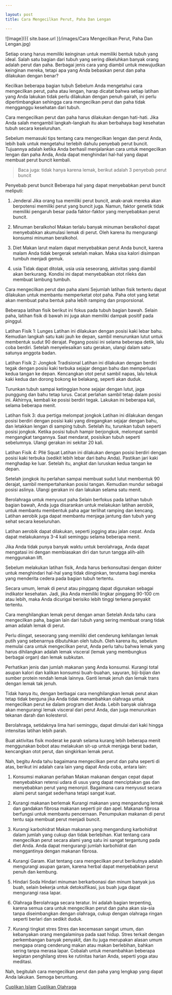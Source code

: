 ```yaml
---

layout: post
title: Cara Mengecilkan Perut, Paha Dan Lengan

---
```



![Image]({{ site.base.url }}/images/Cara Mengecilkan Perut, Paha Dan Lengan.jpg)

Setiap orang harus memiliki keinginan untuk memiliki bentuk tubuh yang ideal. Salah satu bagian dari tubuh yang sering dikeluhkan banyak orang adalah perut dan paha. Berbagai jenis cara yang diambil untuk mewujudkan keinginan mereka, tetapi apa yang Anda bebaskan perut dan paha dilakukan dengan benar?

Kecilkan beberapa bagian tubuh
Sebelum Anda mengetahui cara mengecilkan perut, paha atau lengan, harap dicatat bahwa setiap latihan yang Anda lakukan tidak perlu dilakukan dengan penuh gairah, ini perlu dipertimbangkan sehingga cara mengecilkan perut dan paha tidak mengganggu kesehatan dari tubuh.

Cara mengecilkan perut dan paha harus dilakukan dengan hati-hati. Jika Anda salah mengambil langkah-langkah itu akan berbahaya bagi kesehatan tubuh secara keseluruhan.

Sebelum memasuki tips tentang cara mengecilkan lengan dan perut Anda, lebih baik untuk mengetahui terlebih dahulu penyebab perut buncit. Tujuannya adalah ketika Anda berhasil menjalankan cara untuk mengecilkan lengan dan paha Anda, Anda dapat menghindari hal-hal yang dapat membuat perut buncit kembali.

> Baca juga: tidak hanya karena lemak, berikut adalah 3 penyebab perut buncit

Penyebab perut buncit
Beberapa hal yang dapat menyebabkan perut buncit meliputi:

1. Jenderal
Jika orang tua memiliki perut buncit, anak-anak mereka akan berpotensi memiliki perut yang buncit juga. Namun, faktor genetik tidak memiliki pengaruh besar pada faktor-faktor yang menyebabkan perut buncit.

2. Minuman beralkohol
Makan terlalu banyak minuman beralkohol dapat menyebabkan akumulasi lemak di perut. Oleh karena itu mengurangi konsumsi minuman beralkohol.

3. Diet
Makan larut malam dapat menyebabkan perut Anda buncit, karena malam Anda tidak bergerak setelah makan. Maka sisa kalori disimpan tumbuh menjadi gemuk.

4. usia
Tidak dapat ditolak, usia usia seseorang, aktivitas yang diambil akan berkurang. Kondisi ini dapat menyebabkan otot rileks dan membuat lambung tumbuh.

Cara mengecilkan perut dan paha alami
Sejumlah latihan fisik tertentu dapat dilakukan untuk membantu memperketat otot paha. Paha otot yang ketat akan membuat paha bentuk paha lebih ramping dan proporsional.

Beberapa latihan fisik berikut ini fokus pada tubuh bagian bawah. Selain paha, latihan fisik di bawah ini juga akan memiliki dampak positif pada pinggul.

Latihan Fisik 1: Lunges
Latihan ini dilakukan dengan posisi kaki lebar bahu. Kemudian langkah satu kaki jauh ke depan, sambil menurunkan lutut untuk membentuk sudut 90 derajat. Pegang posisi ini selama beberapa detik, lalu coba berdiri. Setelah menyelesaikan satu gerakan, ulangi dalam satu-satunya anggota badan.

Latihan Fisik 2: Jongkok Tradisional
Latihan ini dilakukan dengan berdiri tegak dengan posisi kaki terbuka sejajar dengan bahu dan memperluas kedua tangan ke depan. Kencangkan otot perut sambil napas, lalu tekuk kaki kedua dan dorong bokong ke belakang, seperti akan duduk.

Turunkan tubuh sampai ketinggian hone sejajar dengan lutut, jaga punggung dan bahu tetap lurus. Cacat perlahan sambil tetap dalam posisi ini. Akhirnya, kembali ke posisi berdiri tegak. Lakukan ini beberapa kali, selama beberapa menit.

Latihan fisik 3: dua pertiga melompat jongkok
Latihan ini dilakukan dengan posisi berdiri dengan posisi kaki yang diregangkan sejajar dengan bahu, dan letakkan lengan di samping tubuh. Setelah itu, turunkan tubuh seperti posisi jongkok. Ketika posisi tubuh hampir berjongkok, melompat sambil mengangkat tangannya. Saat mendarat, posisikan tubuh seperti sebelumnya. Ulangi gerakan ini sekitar 20 kali.

Latihan Fisik 4: Pllé Squat
Latihan ini dilakukan dengan posisi berdiri dengan posisi kaki terbuka (sedikit lebih lebar dari bahu Anda). Pastikan jari kaki menghadap ke luar. Setelah itu, angkat dan luruskan kedua tangan ke depan.

Setelah jongkok itu perlahan sampai membuat sudut lutut membentuk 90 derajat, sambil mempertahankan posisi tangan. Kemudian mundur sebagai posisi aslinya. Ulangi gerakan ini dan lakukan selama satu menit.

Berolahraga untuk menyusut paha
Selain berfokus pada latihan tubuh bagian bawah, Anda juga disarankan untuk melakukan latihan aerobik, untuk membantu membentuk paha agar terlihat ramping dan kencang. Latihan aerobik juga dapat membantu menjaga jantung dan tubuh yang sehat secara keseluruhan.

Latihan aerobik dapat dilakukan, seperti jogging atau jalan cepat. Anda dapat melakukannya 3-4 kali seminggu selama beberapa menit.

Jika Anda tidak punya banyak waktu untuk berolahraga, Anda dapat mengatasi ini dengan membiasakan diri dan turun tangga alih-alih menggunakan lift.

Sebelum melakukan latihan fisik, Anda harus berkonsultasi dengan dokter untuk menghindari hal-hal yang tidak diinginkan, terutama bagi mereka yang menderita cedera pada bagian tubuh tertentu.

Secara umum, lemak di perut atau pinggang dapat digunakan sebagai indikator kesehatan. Jadi, jika Anda memiliki lingkar pinggang 90-100 cm atau lebih, maka Anda dicurigai berisiko lebih tinggi terkena penyakit tertentu.

Cara menghilangkan lemak perut dengan aman
Setelah Anda tahu cara mengecilkan paha, bagian lain dari tubuh yang sering membuat orang tidak aman adalah lemak di perut.

Perlu diingat, seseorang yang memiliki diet cenderung kehilangan lemak putih yang sebenarnya dibutuhkan oleh tubuh. Oleh karena itu, sebelum memulai cara untuk mengecilkan perut, Anda perlu tahu bahwa lemak yang harus dihilangkan adalah lemak visceral (lemak yang membungkus berbagai organ) dan lemak subkutan.

Perhatikan jenis dan jumlah makanan yang Anda konsumsi. Kurangi total asupan kalori dan kalikan konsumsi buah-buahan, sayuran, biji-bijian dan sumber protein rendah lemak lainnya. Ganti lemak jenuh dan lemak trans dengan lemak tak jenuh.

Tidak hanya itu, dengan berbagai cara menghilangkan lemak perut akan tetap tidak berguna jika Anda tidak menambahkan olahraga untuk mengecilkan perut ke dalam program diet Anda. Lebih banyak olahraga akan mengurangi lemak visceral dari perut Anda, dan juga menurunkan tekanan darah dan kolesterol.

Berolahraga, setidaknya lima hari seminggu, dapat dimulai dari kaki hingga intensitas latihan lebih parah.

Buat aktivitas fisik moderat ke parah selama kurang lebih beberapa menit menggunakan bobot atau melakukan sit-up untuk menjaga berat badan, kencangkan otot perut, dan singkirkan lemak perut.

Nah, begitu Anda tahu bagaimana mengecilkan perut dan paha seperti di atas, berikut ini adalah cara lain yang dapat Anda coba, antara lain:

1. Konsumsi makanan perlahan
Makan makanan dengan cepat dapat menyebabkan retensi udara di usus yang dapat menciptakan gas dan menyebabkan perut yang menonjol. Bagaimana cara menyusut secara alami perut sangat sederhana tetapi sangat kuat.

2. Kurangi makanan berlemak
Kurangi makanan yang mengandung lemak dan gandakan fibrosa makanan seperti pir dan apel. Makanan fibrosa berfungsi untuk membantu pencernaan. Penumpukan makanan di perut tentu saja membuat perut menjadi buncit.

3. Kurangi karbohidrat
Makan makanan yang mengandung karbohidrat dalam jumlah yang cukup dan tidak berlebihan. Kiat tentang cara mengecilkan perut secara alami yang satu ini sangat tergantung pada diet Anda. Anda dapat mengurangi jumlah karbohidrat dan menggantinya dengan makanan fibrosa.

4. Kurangi Garam.
Kiat tentang cara mengecilkan perut berikutnya adalah mengurangi asupan garam, karena herbal dapat menyebabkan perut penuh dan kembung.

5. Hindari Soda
Hindari minuman berkarbonasi dan minum banyak jus buah, selain bekerja untuk detoksifikasi, jus buah juga dapat mengurangi rasa lapar.

6. Olahraga
Berolahraga secara teratur. Ini adalah bagian terpenting, karena semua cara untuk mengecilkan perut dan paha akan sia-sia tanpa diseimbangkan dengan olahraga, cukup dengan olahraga ringan seperti berlari dan sedikit duduk.

7. Kurangi tingkat stres
Stres dan kecemasan sangat umum, dan kebanyakan orang mengalaminya pada saat hidup. Stres terkait dengan perkembangan banyak penyakit, dan itu juga merupakan alasan umum mengapa orang cenderung makan atau makan berlebihan, bahkan sering tanpa merasa lapar. Cobalah untuk menambahkan beberapa kegiatan penghilang stres ke rutinitas harian Anda, seperti yoga atau meditasi.

Nah, begitulah cara mengecilkan perut dan paha yang lengkap yang dapat Anda lakukan. Semoga beruntung.

<a href="https://cuplikanislam.com/">Cuplikan Islam</a>
<a href="https://www.cuplikanolahraga.com/">Cuplikan Olahraga</a>